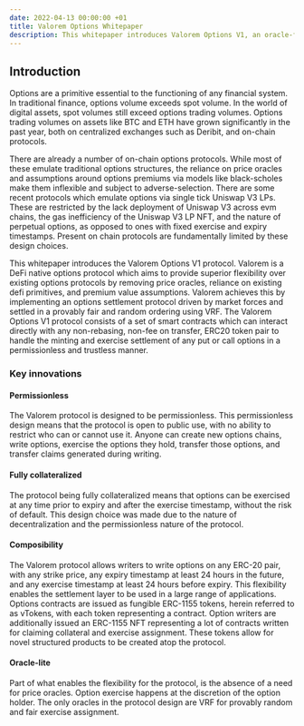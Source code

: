 ```yaml
---
date: 2022-04-13 00:00:00 +01
title: Valorem Options Whitepaper
description: This whitepaper introduces Valorem Options V1, an oracle-free, permissionless, physically settled options protocol for ERC20 tokens. 
---
```


## Introduction

Options are a primitive essential to the functioning of any financial system. 
In traditional finance, options volume exceeds spot volume. In the world of 
digital assets, spot volumes still exceed options trading volumes. Options 
trading volumes on assets like BTC and ETH have grown significantly in the 
past year, both on centralized exchanges such as Deribit, and on-chain 
protocols.

There are already a number of on-chain options protocols. While most of these 
emulate traditional options structures, the reliance on price oracles and 
assumptions around options premiums via models like black-scholes make them 
inflexible and subject to adverse-selection. There are some recent protocols 
which emulate options via single tick Uniswap V3 LPs. These are restricted by 
the lack deployment of Uniswap V3 across evm chains, the gas inefficiency 
of the Uniswap V3 LP NFT, and the nature of perpetual options, as 
opposed to ones with fixed exercise and expiry timestamps. Present on chain 
protocols are fundamentally limited by these design choices.

This whitepaper introduces the Valorem Options V1 protocol. Valorem 
is a DeFi native options protocol which aims to provide superior flexibility 
over existing options protocols by removing price oracles, reliance on existing 
defi primitives, and premium value assumptions. Valorem achieves this by 
implementing an options settlement protocol driven by market forces and settled 
in a provably fair and random ordering using VRF. The Valorem Options V1 
protocol consists of a set of smart contracts which can interact directly with 
any non-rebasing, non-fee on transfer, ERC20 token pair to handle the minting 
and exercise settlement of any put or call options in a permissionless and 
trustless manner.

### Key innovations

#### Permissionless

The Valorem protocol is designed to be permissionless. This permissionless
design means that the protocol is open to public use, with no ability to restrict
who can or cannot use it. Anyone can create new options chains, write options,
exercise the options they hold, transfer those options, and transfer claims
generated during writing.

#### Fully collateralized

The protocol being fully collateralized means that options can be exercised at
any time prior to expiry and after the exercise timestamp, without the risk of
default. This design choice was made due to the nature of decentralization and
the permissionless nature of the protocol.

#### Composibility

The Valorem protocol allows writers to write options on any ERC-20 pair, with
any strike price, any expiry timestamp at least 24 hours in the future, and
any exercise timestamp at least 24 hours before expiry. This flexibility enables
the settlement layer to be used in a large range of applications. Options 
contracts are issued as fungible ERC-1155 tokens, herein referred to as
vTokens, with each token representing a contract. Option writers are
additionally issued an ERC-1155 NFT representing a lot of contracts written
for claiming collateral and exercise assignment. These tokens allow for novel 
structured products to be created atop the protocol.

#### Oracle-lite

Part of what enables the flexibility for the protocol, is the absence of a need
for price oracles. Option exercise happens at the discretion of the option
holder. The only oracles in the protocol design are VRF for provably random and
fair exercise assignment.

